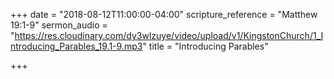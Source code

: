 +++
date = "2018-08-12T11:00:00-04:00"
scripture_reference = "Matthew 19:1-9"
sermon_audio = "https://res.cloudinary.com/dy3wlzuye/video/upload/v1/KingstonChurch/1_Introducing_Parables_19.1-9.mp3"
title = "Introducing Parables"

+++
